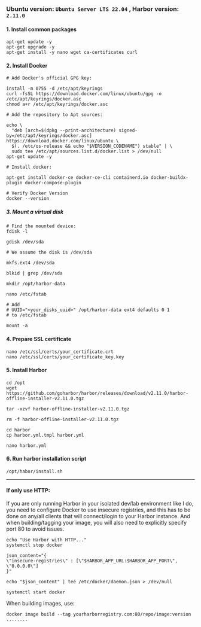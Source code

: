 ### Ubuntu version: `Ubuntu Server LTS 22.04` , Harbor version: `2.11.0`

#### 1. Install common packages

```
apt-get update -y
apt-get upgrade -y
apt-get install -y nano wget ca-certificates curl
```

#### 2. Install Docker

```
# Add Docker's official GPG key:

install -m 0755 -d /etc/apt/keyrings
curl -fsSL https://download.docker.com/linux/ubuntu/gpg -o /etc/apt/keyrings/docker.asc
chmod a+r /etc/apt/keyrings/docker.asc

# Add the repository to Apt sources:

echo \
  "deb [arch=$(dpkg --print-architecture) signed-by=/etc/apt/keyrings/docker.asc] https://download.docker.com/linux/ubuntu \
  $(. /etc/os-release && echo "$VERSION_CODENAME") stable" | \
  sudo tee /etc/apt/sources.list.d/docker.list > /dev/null
apt-get update -y

# Install docker:

apt-get install docker-ce docker-ce-cli containerd.io docker-buildx-plugin docker-compose-plugin

# Verify Docker Version
docker --version
```

##### 3. Mount a virtual disk

```
# Find the mounted device:
fdisk -l

gdisk /dev/sda

# We assume the disk is /dev/sda

mkfs.ext4 /dev/sda

blkid | grep /dev/sda

mkdir /opt/harbor-data

nano /etc/fstab

# Add
# UUID="<your_disks_uuid>" /opt/harbor-data ext4 defaults 0 1
# to /etc/fstab

mount -a
```

#### 4. Prepare SSL certificate

```
nano /etc/ssl/certs/your_certificate.crt
nano /etc/ssl/certs/your_certificate_key.key
```

#### 5. Install Harbor

```
cd /opt
wget https://github.com/goharbor/harbor/releases/download/v2.11.0/harbor-offline-installer-v2.11.0.tgz

tar -xzvf harbor-offline-installer-v2.11.0.tgz

rm -f harbor-offline-installer-v2.11.0.tgz

cd harbor
cp harbor.yml.tmpl harbor.yml

nano harbor.yml
```

#### 6. Run harbor installation script
```
/opt/habor/install.sh
```

<hr>

#### If only use HTTP:

If you are only running Harbor in your isolated dev/lab environment like I do, you need to configure Docker to use insecure registries, and this has to be done on any/all clients that will connect/login to your Harbor instance. And when building/tagging your image, you will also need to explicitly specify port 80 to avoid issues.

```
echo "Use Harbor with HTTP..."
systemctl stop docker

json_content="{
\"insecure-registries\" : [\"$HARBOR_APP_URL:$HARBOR_APP_PORT\", \"0.0.0.0\"]
}"

echo "$json_content" | tee /etc/docker/daemon.json > /dev/null

systemctl start docker
```

When building images, use:

```
docker image build --tag yourharborregistry.com:80/repo/image:version ........
```
